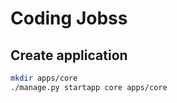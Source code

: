 # Coding Jobss

## Create application

```bash
mkdir apps/core
./manage.py startapp core apps/core
```
